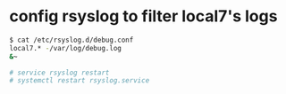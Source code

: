 # config rsyslog to filter local7's logs

```bash
$ cat /etc/rsyslog.d/debug.conf
local7.* -/var/log/debug.log
&~

# service rsyslog restart
# systemctl restart rsyslog.service
```
